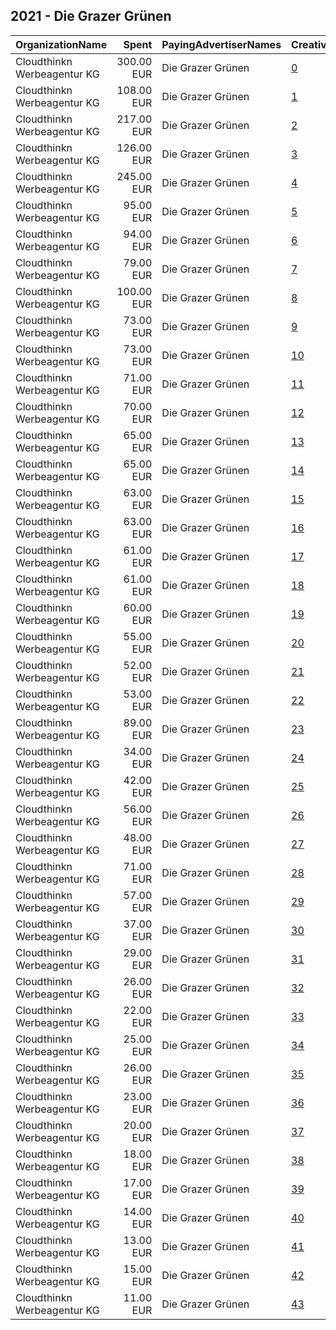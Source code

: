 ## 2021 - Die Grazer Grünen 
|OrganizationName|Spent|PayingAdvertiserNames|CreativeUrls|Impressions|Genders|AgeBrackets|CountryCodes|BillingAddresses|CandidateBallotInformation|
|:---|---:|:---|:---|---:|:---|:---|:---|:---|:---|
|Cloudthinkn Werbeagentur KG|300.00 EUR|Die Grazer Grünen|[0](https://www.snap.com/political-ads/asset/c162b801a1d9d13b5684d6412fc96f528ac3c48b64d78eb4cbcbd337dd91b49e?mediaType=mp4)|140,445||16+|austria|"Lendplatz 40,Graz,8020,AT"|Judith Schwentner|
|Cloudthinkn Werbeagentur KG|108.00 EUR|Die Grazer Grünen|[1](https://www.snap.com/political-ads/asset/f3cfe742cf95e14c7473933bc7f789a4a24e5f3d4ab2b4ff4e814f3847e2bb54?mediaType=mp4)|111,204|||austria|"Lendplatz 40,Graz,8020,AT"|Judith Schwentner|
|Cloudthinkn Werbeagentur KG|217.00 EUR|Die Grazer Grünen|[2](https://www.snap.com/political-ads/asset/6f5eca96ad9de19f21c548b0cf52d8e7068aeb388dc1fdb6c58c498be15fb177?mediaType=mp4)|109,633||16+|austria|"Lendplatz 40,Graz,8020,AT"|Judith Schwentner|
|Cloudthinkn Werbeagentur KG|126.00 EUR|Die Grazer Grünen|[3](https://www.snap.com/political-ads/asset/3833bdd5b7514c02733a2ee8c679327609b7ae45b86c3c459327ca4a91b99deb?mediaType=mp4)|109,222|||austria|"Lendplatz 40,Graz,8020,AT"|Judith Schwentner|
|Cloudthinkn Werbeagentur KG|245.00 EUR|Die Grazer Grünen|[4](https://www.snap.com/political-ads/asset/5745fd61f425793b4487d7e6570b6a07d1bb0fa4c02a1396412dbc3883fe9c91?mediaType=mp4)|101,357||16+|austria|"Lendplatz 40,Graz,8020,AT"|Judith Schwentner|
|Cloudthinkn Werbeagentur KG|95.00 EUR|Die Grazer Grünen|[5](https://www.snap.com/political-ads/asset/9ba943d4bf96230f5caeda5bda9490aab0816ea2a9af4bdd4d87fb6fa2502637?mediaType=mp4)|99,050|||austria|"Lendplatz 40,Graz,8020,AT"|Judith Schwentner|
|Cloudthinkn Werbeagentur KG|94.00 EUR|Die Grazer Grünen|[6](https://www.snap.com/political-ads/asset/06aa238fe6cdf77996ea56ae928e30b0a430dc7aeff9b3ea62b22b84372022e3?mediaType=mp4)|93,811|||austria|"Lendplatz 40,Graz,8020,AT"|Judith Schwentner|
|Cloudthinkn Werbeagentur KG|79.00 EUR|Die Grazer Grünen|[7](https://www.snap.com/political-ads/asset/6da181bd6e62a176c1c90b0c2cd20cf5b61c59748163f312327aa9c6a22aaadf?mediaType=mp4)|81,780|||austria|"Lendplatz 40,Graz,8020,AT"|Judith Schwentner|
|Cloudthinkn Werbeagentur KG|100.00 EUR|Die Grazer Grünen|[8](https://www.snap.com/political-ads/asset/89c166ac116c197fd44bb794c57c7639a1bb50b139eb4f85c6795227efa55635?mediaType=mp4)|79,714|||austria|"Lendplatz 40,Graz,8020,AT"|Judith Schwentner|
|Cloudthinkn Werbeagentur KG|73.00 EUR|Die Grazer Grünen|[9](https://www.snap.com/political-ads/asset/16be4964f4e735bae232b13ace4f48f75fe628ffbc5ae499bd6d91a65e6e7ca7?mediaType=mp4)|76,401|||austria|"Lendplatz 40,Graz,8020,AT"|Judith Schwentner|
|Cloudthinkn Werbeagentur KG|73.00 EUR|Die Grazer Grünen|[10](https://www.snap.com/political-ads/asset/e048fbf574dcf03a5be22ad75f9afa766bb9892ade79f52c38c3cce2fdb098c5?mediaType=mp4)|65,335|||austria|"Lendplatz 40,Graz,8020,AT"|Judith Schwentner|
|Cloudthinkn Werbeagentur KG|71.00 EUR|Die Grazer Grünen|[11](https://www.snap.com/political-ads/asset/08b48549d70ee5f9a3ecd998153c04c04e8e6c379fa0bca862452a497cfc42d2?mediaType=mp4)|63,426|||austria|"Lendplatz 40,Graz,8020,AT"|Judith Schwentner|
|Cloudthinkn Werbeagentur KG|70.00 EUR|Die Grazer Grünen|[12](https://www.snap.com/political-ads/asset/482fbfe267c33bceca9f4653db23c6f41ee99cdfc4da04a8a15a192a05f36abf?mediaType=mp4)|62,003|||austria|"Lendplatz 40,Graz,8020,AT"|Judith Schwentner|
|Cloudthinkn Werbeagentur KG|65.00 EUR|Die Grazer Grünen|[13](https://www.snap.com/political-ads/asset/93975af20dcbcf5bffaf36f944299067e0304cd7141c6bb4e7480ca0d8414bc0?mediaType=mp4)|58,365|||austria|"Lendplatz 40,Graz,8020,AT"|Judith Schwentner|
|Cloudthinkn Werbeagentur KG|65.00 EUR|Die Grazer Grünen|[14](https://www.snap.com/political-ads/asset/dbce90aad4aa5464f99d0508f7057f8fe1e809ce2e9268dbf60f9738906695fa?mediaType=mp4)|57,040|||austria|"Lendplatz 40,Graz,8020,AT"|Judith Schwentner|
|Cloudthinkn Werbeagentur KG|63.00 EUR|Die Grazer Grünen|[15](https://www.snap.com/political-ads/asset/c5fc3fb1875b35b82349bdd56886d776ce1bf223037f31cab40ab013bf6e4752?mediaType=mp4)|56,156|||austria|"Lendplatz 40,Graz,8020,AT"|Judith Schwentner|
|Cloudthinkn Werbeagentur KG|63.00 EUR|Die Grazer Grünen|[16](https://www.snap.com/political-ads/asset/30a294449b68e66378cc1818810cc6169ad597a1ff5bf2a6aad86b368c5b1f39?mediaType=mp4)|55,594|||austria|"Lendplatz 40,Graz,8020,AT"|Judith Schwentner|
|Cloudthinkn Werbeagentur KG|61.00 EUR|Die Grazer Grünen|[17](https://www.snap.com/political-ads/asset/0862f593badd2da03f41bc868ee104e5857c69e5eabe739aaa1a540b63a2f952?mediaType=mp4)|53,744|||austria|"Lendplatz 40,Graz,8020,AT"|Judith Schwentner|
|Cloudthinkn Werbeagentur KG|61.00 EUR|Die Grazer Grünen|[18](https://www.snap.com/political-ads/asset/5745fd61f425793b4487d7e6570b6a07d1bb0fa4c02a1396412dbc3883fe9c91?mediaType=mp4)|53,592|||austria|"Lendplatz 40,Graz,8020,AT"|Judith Schwentner|
|Cloudthinkn Werbeagentur KG|60.00 EUR|Die Grazer Grünen|[19](https://www.snap.com/political-ads/asset/d000500ebd7499a7c6119d3f9d3b90f40ddb9b623a3b8d0c5296842a90017f12?mediaType=mp4)|52,575|||austria|"Lendplatz 40,Graz,8020,AT"|Judith Schwentner|
|Cloudthinkn Werbeagentur KG|55.00 EUR|Die Grazer Grünen|[20](https://www.snap.com/political-ads/asset/c162b801a1d9d13b5684d6412fc96f528ac3c48b64d78eb4cbcbd337dd91b49e?mediaType=mp4)|48,552|||austria|"Lendplatz 40,Graz,8020,AT"|Judith Schwentner|
|Cloudthinkn Werbeagentur KG|52.00 EUR|Die Grazer Grünen|[21](https://www.snap.com/political-ads/asset/6baf0d39b431ade1043b442c4b99bdd9cb122b909c643fe3c40a8507a106455e?mediaType=mp4)|46,780|||austria|"Lendplatz 40,Graz,8020,AT"|Judith Schwentner|
|Cloudthinkn Werbeagentur KG|53.00 EUR|Die Grazer Grünen|[22](https://www.snap.com/political-ads/asset/6f5eca96ad9de19f21c548b0cf52d8e7068aeb388dc1fdb6c58c498be15fb177?mediaType=mp4)|46,757|||austria|"Lendplatz 40,Graz,8020,AT"|Judith Schwentner|
|Cloudthinkn Werbeagentur KG|89.00 EUR|Die Grazer Grünen|[23](https://www.snap.com/political-ads/asset/89c166ac116c197fd44bb794c57c7639a1bb50b139eb4f85c6795227efa55635?mediaType=mp4)|32,422||16+|austria|"Lendplatz 40,Graz,8020,AT"|Judith Schwentner|
|Cloudthinkn Werbeagentur KG|34.00 EUR|Die Grazer Grünen|[24](https://www.snap.com/political-ads/asset/b86f90cc49b7eba112859371b82abe0418785e3addd1a1f41abbeb0bc331ebc3?mediaType=mp4)|29,690|||austria|"Lendplatz 40,Graz,8020,AT"|Judith Schwentner|
|Cloudthinkn Werbeagentur KG|42.00 EUR|Die Grazer Grünen|[25](https://www.snap.com/political-ads/asset/d000500ebd7499a7c6119d3f9d3b90f40ddb9b623a3b8d0c5296842a90017f12?mediaType=mp4)|22,266||16+|austria|"Lendplatz 40,Graz,8020,AT"|Judith Schwentner|
|Cloudthinkn Werbeagentur KG|56.00 EUR|Die Grazer Grünen|[26](https://www.snap.com/political-ads/asset/08b48549d70ee5f9a3ecd998153c04c04e8e6c379fa0bca862452a497cfc42d2?mediaType=mp4)|20,995||16+|austria|"Lendplatz 40,Graz,8020,AT"|Judith Schwentner|
|Cloudthinkn Werbeagentur KG|48.00 EUR|Die Grazer Grünen|[27](https://www.snap.com/political-ads/asset/e048fbf574dcf03a5be22ad75f9afa766bb9892ade79f52c38c3cce2fdb098c5?mediaType=mp4)|20,807||16+|austria|"Lendplatz 40,Graz,8020,AT"|Judith Schwentner|
|Cloudthinkn Werbeagentur KG|71.00 EUR|Die Grazer Grünen|[28](https://www.snap.com/political-ads/asset/6da181bd6e62a176c1c90b0c2cd20cf5b61c59748163f312327aa9c6a22aaadf?mediaType=mp4)|20,690||16+|austria|"Lendplatz 40,Graz,8020,AT"|Judith Schwentner|
|Cloudthinkn Werbeagentur KG|57.00 EUR|Die Grazer Grünen|[29](https://www.snap.com/political-ads/asset/0862f593badd2da03f41bc868ee104e5857c69e5eabe739aaa1a540b63a2f952?mediaType=mp4)|18,325||16+|austria|"Lendplatz 40,Graz,8020,AT"|Judith Schwentner|
|Cloudthinkn Werbeagentur KG|37.00 EUR|Die Grazer Grünen|[30](https://www.snap.com/political-ads/asset/b86f90cc49b7eba112859371b82abe0418785e3addd1a1f41abbeb0bc331ebc3?mediaType=mp4)|15,653||16+|austria|"Lendplatz 40,Graz,8020,AT"|Judith Schwentner|
|Cloudthinkn Werbeagentur KG|29.00 EUR|Die Grazer Grünen|[31](https://www.snap.com/political-ads/asset/e8c7a910d2dadf88b74649e454b4107aa37eedbdb89fef97ab12c134febe93b5?mediaType=mp4)|13,038||16+|austria|"Lendplatz 40,Graz,8020,AT"|Judith Schwentner|
|Cloudthinkn Werbeagentur KG|26.00 EUR|Die Grazer Grünen|[32](https://www.snap.com/political-ads/asset/30a294449b68e66378cc1818810cc6169ad597a1ff5bf2a6aad86b368c5b1f39?mediaType=mp4)|11,970||16+|austria|"Lendplatz 40,Graz,8020,AT"|Judith Schwentner|
|Cloudthinkn Werbeagentur KG|22.00 EUR|Die Grazer Grünen|[33](https://www.snap.com/political-ads/asset/6baf0d39b431ade1043b442c4b99bdd9cb122b909c643fe3c40a8507a106455e?mediaType=mp4)|10,798||16+|austria|"Lendplatz 40,Graz,8020,AT"|Judith Schwentner|
|Cloudthinkn Werbeagentur KG|25.00 EUR|Die Grazer Grünen|[34](https://www.snap.com/political-ads/asset/f3cfe742cf95e14c7473933bc7f789a4a24e5f3d4ab2b4ff4e814f3847e2bb54?mediaType=mp4)|10,416||16+|austria|"Lendplatz 40,Graz,8020,AT"|Judith Schwentner|
|Cloudthinkn Werbeagentur KG|26.00 EUR|Die Grazer Grünen|[35](https://www.snap.com/political-ads/asset/3833bdd5b7514c02733a2ee8c679327609b7ae45b86c3c459327ca4a91b99deb?mediaType=mp4)|10,391||16+|austria|"Lendplatz 40,Graz,8020,AT"|Judith Schwentner|
|Cloudthinkn Werbeagentur KG|23.00 EUR|Die Grazer Grünen|[36](https://www.snap.com/political-ads/asset/93975af20dcbcf5bffaf36f944299067e0304cd7141c6bb4e7480ca0d8414bc0?mediaType=mp4)|9,036||16+|austria|"Lendplatz 40,Graz,8020,AT"|Judith Schwentner|
|Cloudthinkn Werbeagentur KG|20.00 EUR|Die Grazer Grünen|[37](https://www.snap.com/political-ads/asset/9ba943d4bf96230f5caeda5bda9490aab0816ea2a9af4bdd4d87fb6fa2502637?mediaType=mp4)|8,666||16+|austria|"Lendplatz 40,Graz,8020,AT"|Judith Schwentner|
|Cloudthinkn Werbeagentur KG|18.00 EUR|Die Grazer Grünen|[38](https://www.snap.com/political-ads/asset/dbce90aad4aa5464f99d0508f7057f8fe1e809ce2e9268dbf60f9738906695fa?mediaType=mp4)|7,648||16+|austria|"Lendplatz 40,Graz,8020,AT"|Judith Schwentner|
|Cloudthinkn Werbeagentur KG|17.00 EUR|Die Grazer Grünen|[39](https://www.snap.com/political-ads/asset/482fbfe267c33bceca9f4653db23c6f41ee99cdfc4da04a8a15a192a05f36abf?mediaType=mp4)|7,279||16+|austria|"Lendplatz 40,Graz,8020,AT"|Judith Schwentner|
|Cloudthinkn Werbeagentur KG|14.00 EUR|Die Grazer Grünen|[40](https://www.snap.com/political-ads/asset/c5fc3fb1875b35b82349bdd56886d776ce1bf223037f31cab40ab013bf6e4752?mediaType=mp4)|6,594||16+|austria|"Lendplatz 40,Graz,8020,AT"|Judith Schwentner|
|Cloudthinkn Werbeagentur KG|13.00 EUR|Die Grazer Grünen|[41](https://www.snap.com/political-ads/asset/16be4964f4e735bae232b13ace4f48f75fe628ffbc5ae499bd6d91a65e6e7ca7?mediaType=mp4)|5,839||16+|austria|"Lendplatz 40,Graz,8020,AT"|Judith Schwentner|
|Cloudthinkn Werbeagentur KG|15.00 EUR|Die Grazer Grünen|[42](https://www.snap.com/political-ads/asset/842f44d98e9d0774ee2cb484c58c5b4f0637c0d191d58e9935901753058ded20?mediaType=mp4)|5,805||16+|austria|"Lendplatz 40,Graz,8020,AT"|Judith Schwentner|
|Cloudthinkn Werbeagentur KG|11.00 EUR|Die Grazer Grünen|[43](https://www.snap.com/political-ads/asset/06aa238fe6cdf77996ea56ae928e30b0a430dc7aeff9b3ea62b22b84372022e3?mediaType=mp4)|4,310||16+|austria|"Lendplatz 40,Graz,8020,AT"|Judith Schwentner|
